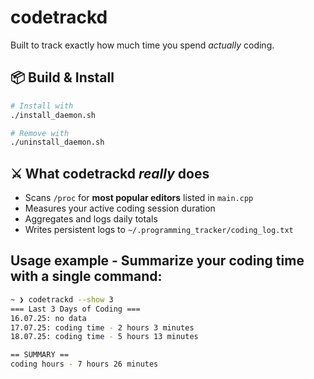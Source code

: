 # codetrackd

Built to track exactly how much time you spend *actually* coding.

## 📦 Build & Install

```bash
# Install with
./install_daemon.sh

# Remove with
./uninstall_daemon.sh
```

## ⚔️ What codetrackd *really* does

- Scans `/proc` for **most popular editors** listed in `main.cpp` 
- Measures your active coding session duration
- Aggregates and logs daily totals
- Writes persistent logs to `~/.programming_tracker/coding_log.txt`

## Usage example - Summarize your coding time with a single command:

```bash
~ ❯ codetrackd --show 3
=== Last 3 Days of Coding ===
16.07.25: no data
17.07.25: coding time - 2 hours 3 minutes
18.07.25: coding time - 5 hours 13 minutes

== SUMMARY ==
coding hours - 7 hours 26 minutes
```
